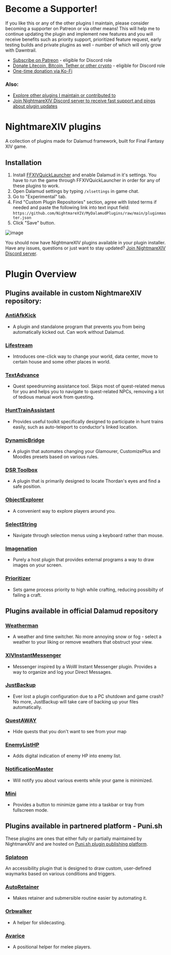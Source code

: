 # Become a Supporter!
If you like this or any of the other plugins I maintain, please consider becoming a supporter on Patreon or via other means! This will help me to continue updating the plugin and implement new features and you will receive benefits such as priority support, prioritized feature request, early testing builds and private plugins as well - number of which will only grow with Dawntrail. 
- [Subscribe on Patreon](https://subscribe.nightmarexiv.com/) - eligible for Discord role
- [Donate Litecoin, Bitcoin, Tether or other crypto](https://crypto.nightmarexiv.com/) - eligible for Discord role
- [One-time donation via Ko-Fi](https://donate.nightmarexiv.com/)

### Also:
- [Explore other plugins I maintain or contributed to](https://explore.nightmarexiv.com/)
- [Join NightmareXIV Discord server to receive fast support and pings about plugin updates](https://discord.gg/m8NRt4X8Gf)
# NightmareXIV plugins
A collection of plugins made for Dalamud framework, built for Final Fantasy XIV game.
## Installation
1. Install [FFXIVQuickLauncher](https://github.com/goatcorp/FFXIVQuickLauncher?tab=readme-ov-file#xivlauncher-----) and enable Dalamud in it's settings. You have to run the game through FFXIVQuickLauncher in order for any of these plugins to work.
2. Open Dalamud settings by typing `/xlsettings` in game chat.
3. Go to "Experimental" tab.
4. Find "Custom Plugin Repositories" section, agree with listed terms if needed and paste the following link into text input field: `https://github.com/NightmareXIV/MyDalamudPlugins/raw/main/pluginmaster.json`
5. Click "Save" button.

![image](https://github.com/NightmareXIV/MyDalamudPlugins/assets/5073202/e02b69a0-8945-417a-83db-6f45fc9650b1)

You should now have NightmareXIV plugins available in your plugin installer. 
Have any issues, questions or just want to stay updated? [Join NightmareXIV Discord server](https://discord.gg/m8NRt4X8Gf).
# Plugin Overview
## Plugins available in custom NightmareXIV repository:
### [AntiAfkKick](https://github.com/NightmareXIV/AntiAfkKick)
- A plugin and standalone program that prevents you from being automatically kicked out. Can work without Dalamud.
### [Lifestream](https://github.com/NightmareXIV/Lifestream)
- Introduces one-click way to change your world, data center, move to certain house and some other places in world.
### [TextAdvance](https://github.com/NightmareXIV/TextAdvance)
- Quest speedrunning assistance tool. Skips most of quest-related menus for you and helps you to navigate to quest-related NPCs, removing a lot of tedious manual work from questing.
### [HuntTrainAssistant](https://github.com/NightmareXIV/HuntTrainAssistant)
- Provides useful toolkit specifically designed to participate in hunt trains easily, such as auto-teleport to conductor's linked location.
### [DynamicBridge](https://github.com/NightmareXIV/DynamicBridge)
- A plugin that automates changing your Glamourer, CustomizePlus and Moodles presets based on various rules.
### [DSR Toolbox](https://github.com/NightmareXIV/DSREyeLocator)
- A plugin that is primarily designed to locate Thordan's eyes and find a safe position.
### [ObjectExplorer](https://github.com/NightmareXIV/ObjectExplorer)
- A convenient way to explore players around you.
### [SelectString](https://github.com/NightmareXIV/SelectString)
- Navigate through selection menus using a keyboard rather than mouse.
### [Imagenation](https://github.com/NightmareXIV/Imagenation)
- Purely a host plugin that provides external programs a way to draw images on your screen.
### [Prioritizer](https://github.com/NightmareXIV/Prioritizer)
- Sets game process priority to high while crafting, reducing possibilty of failing a craft.

## Plugins available in official Dalamud repository
### [Weatherman](https://github.com/NightmareXIV/Weatherman)
- A weather and time switcher. No more annoying snow or fog - select a weather to your liking or remove weathers that obstruct your view.
### [XIVInstantMessenger](https://github.com/NightmareXIV/XIVInstantMessenger)
- Messenger inspired by a WoW Instant Messenger plugin. Provides a way to organize and log your Direct Messages.
### [JustBackup](https://github.com/NightmareXIV/JustBackup)
- Ever lost a plugin configuration due to a PC shutdown and game crash? No more, JustBackup will take care of backing up your files automatically.
### [QuestAWAY](https://github.com/NightmareXIV/QuestAWAY)
- Hide quests that you don't want to see from your map
### [EnemyListHP](https://github.com/NightmareXIV/EnmityHp)
- Adds digital indication of enemy HP into enemy list.
### [NotificationMaster](https://github.com/NightmareXIV/NotificationMaster)
- Will notify you about various events while your game is minimized.
### [Mini](https://github.com/NightmareXIV/Mini)
- Provides a button to minimize game into a taskbar or tray from fullscreen mode.

## Plugins available in partnered platform - Puni.sh
These plugins are ones that either fully or partially maintained by NightmareXIV and are hosted on [Puni.sh plugin publishing platform](https://puni.sh/).
### [Splatoon](https://github.com/PunishXIV/Splatoon)
An accessibility plugin that is designed to draw custom, user-defined waymarks based on various conditions and triggers. 
### [AutoRetainer](https://github.com/PunishXIV/AutoRetainer/)
- Makes retainer and submersible routine easier by automating it.
### [Orbwalker](https://github.com/PunishXIV/Orbwalker)
- A helper for slidecasting.
### [Avarice](https://github.com/PunishXIV/Avarice)
- A positional helper for melee players.

